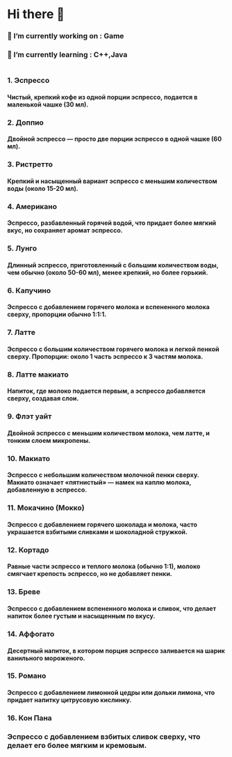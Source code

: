 # Hi there 👋



### 🔭 I’m currently working on : Game
### 🌱 I’m currently learning : C++,Java

#

### 1. Эспрессо
#### Чистый, крепкий кофе из одной порции эспрессо, подается в маленькой чашке (30 мл).
### 2. Доппио
#### Двойной эспрессо — просто две порции эспрессо в одной чашке (60 мл).
### 3. Ристретто
#### Крепкий и насыщенный вариант эспрессо с меньшим количеством воды (около 15-20 мл).
### 4. Американо
#### Эспрессо, разбавленный горячей водой, что придает более мягкий вкус, но сохраняет аромат эспрессо.
### 5. Лунго
#### Длинный эспрессо, приготовленный с большим количеством воды, чем обычно (около 50-60 мл), менее крепкий, но более горький.
### 6. Капучино
#### Эспрессо с добавлением горячего молока и вспененного молока сверху, пропорции обычно 1:1:1.
### 7. Латте
#### Эспрессо с большим количеством горячего молока и легкой пенкой сверху. Пропорции: около 1 часть эспрессо к 3 частям молока.
### 8. Латте макиато
#### Напиток, где молоко подается первым, а эспрессо добавляется сверху, создавая слои.
### 9. Флэт уайт
#### Двойной эспрессо с меньшим количеством молока, чем латте, и тонким слоем микропены.
### 10. Макиато
#### Эспрессо с небольшим количеством молочной пенки сверху. Макиато означает «пятнистый» — намек на каплю молока, добавленную в эспрессо.
### 11. Мокачино (Мокко)
#### Эспрессо с добавлением горячего шоколада и молока, часто украшается взбитыми сливками и шоколадной стружкой.
### 12. Кортадо
#### Равные части эспрессо и теплого молока (обычно 1:1), молоко смягчает крепость эспрессо, но не добавляет пенки.
### 13. Бреве
#### Эспрессо с добавлением вспененного молока и сливок, что делает напиток более густым и насыщенным по вкусу.
### 14. Аффогато
#### Десертный напиток, в котором порция эспрессо заливается на шарик ванильного мороженого.
### 15. Романо
#### Эспрессо с добавлением лимонной цедры или дольки лимона, что придает напитку цитрусовую кислинку.
### 16. Кон Пана
### Эспрессо с добавлением взбитых сливок сверху, что делает его более мягким и кремовым.
